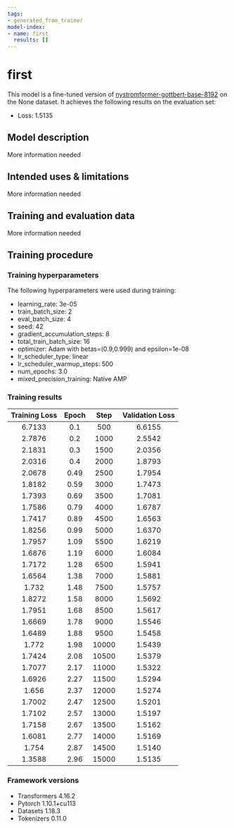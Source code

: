 ```yaml
---
tags:
- generated_from_trainer
model-index:
- name: first
  results: []
---
```


<!-- This model card has been generated automatically according to the information the Trainer had access to. You
should probably proofread and complete it, then remove this comment. -->

# first

This model is a fine-tuned version of [nystromformer-gottbert-base-8192](https://huggingface.co/nystromformer-gottbert-base-8192) on the None dataset.
It achieves the following results on the evaluation set:
- Loss: 1.5135

## Model description

More information needed

## Intended uses & limitations

More information needed

## Training and evaluation data

More information needed

## Training procedure

### Training hyperparameters

The following hyperparameters were used during training:
- learning_rate: 3e-05
- train_batch_size: 2
- eval_batch_size: 4
- seed: 42
- gradient_accumulation_steps: 8
- total_train_batch_size: 16
- optimizer: Adam with betas=(0.9,0.999) and epsilon=1e-08
- lr_scheduler_type: linear
- lr_scheduler_warmup_steps: 500
- num_epochs: 3.0
- mixed_precision_training: Native AMP

### Training results

| Training Loss | Epoch | Step  | Validation Loss |
|:-------------:|:-----:|:-----:|:---------------:|
| 6.7133        | 0.1   | 500   | 6.6155          |
| 2.7876        | 0.2   | 1000  | 2.5542          |
| 2.1831        | 0.3   | 1500  | 2.0356          |
| 2.0316        | 0.4   | 2000  | 1.8793          |
| 2.0678        | 0.49  | 2500  | 1.7954          |
| 1.8182        | 0.59  | 3000  | 1.7473          |
| 1.7393        | 0.69  | 3500  | 1.7081          |
| 1.7586        | 0.79  | 4000  | 1.6787          |
| 1.7417        | 0.89  | 4500  | 1.6563          |
| 1.8256        | 0.99  | 5000  | 1.6370          |
| 1.7957        | 1.09  | 5500  | 1.6219          |
| 1.6876        | 1.19  | 6000  | 1.6084          |
| 1.7172        | 1.28  | 6500  | 1.5941          |
| 1.6564        | 1.38  | 7000  | 1.5881          |
| 1.732         | 1.48  | 7500  | 1.5757          |
| 1.8272        | 1.58  | 8000  | 1.5692          |
| 1.7951        | 1.68  | 8500  | 1.5617          |
| 1.6669        | 1.78  | 9000  | 1.5546          |
| 1.6489        | 1.88  | 9500  | 1.5458          |
| 1.772         | 1.98  | 10000 | 1.5439          |
| 1.7424        | 2.08  | 10500 | 1.5379          |
| 1.7077        | 2.17  | 11000 | 1.5322          |
| 1.6926        | 2.27  | 11500 | 1.5294          |
| 1.656         | 2.37  | 12000 | 1.5274          |
| 1.7002        | 2.47  | 12500 | 1.5201          |
| 1.7102        | 2.57  | 13000 | 1.5197          |
| 1.7158        | 2.67  | 13500 | 1.5162          |
| 1.6081        | 2.77  | 14000 | 1.5169          |
| 1.754         | 2.87  | 14500 | 1.5140          |
| 1.3588        | 2.96  | 15000 | 1.5135          |


### Framework versions

- Transformers 4.16.2
- Pytorch 1.10.1+cu113
- Datasets 1.18.3
- Tokenizers 0.11.0

